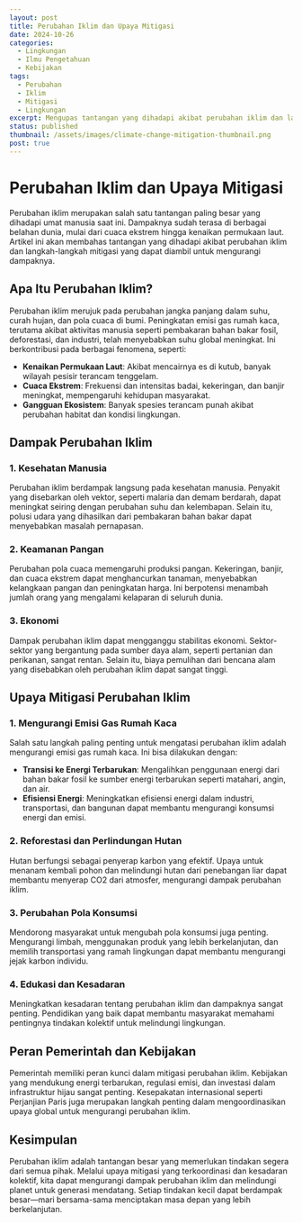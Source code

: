 ```yaml
---
layout: post
title: Perubahan Iklim dan Upaya Mitigasi
date: 2024-10-26
categories:
  - Lingkungan
  - Ilmu Pengetahuan
  - Kebijakan
tags:
  - Perubahan
  - Iklim
  - Mitigasi
  - Lingkungan
excerpt: Mengupas tantangan yang dihadapi akibat perubahan iklim dan langkah-langkah yang dapat diambil untuk menguranginya demi keberlanjutan bumi.
status: published
thumbnail: /assets/images/climate-change-mitigation-thumbnail.png
post: true
---
```


# Perubahan Iklim dan Upaya Mitigasi

Perubahan iklim merupakan salah satu tantangan paling besar yang dihadapi umat manusia saat ini. Dampaknya sudah terasa di berbagai belahan dunia, mulai dari cuaca ekstrem hingga kenaikan permukaan laut. Artikel ini akan membahas tantangan yang dihadapi akibat perubahan iklim dan langkah-langkah mitigasi yang dapat diambil untuk mengurangi dampaknya.

## Apa Itu Perubahan Iklim?

Perubahan iklim merujuk pada perubahan jangka panjang dalam suhu, curah hujan, dan pola cuaca di bumi. Peningkatan emisi gas rumah kaca, terutama akibat aktivitas manusia seperti pembakaran bahan bakar fosil, deforestasi, dan industri, telah menyebabkan suhu global meningkat. Ini berkontribusi pada berbagai fenomena, seperti:

- **Kenaikan Permukaan Laut**: Akibat mencairnya es di kutub, banyak wilayah pesisir terancam tenggelam.
- **Cuaca Ekstrem**: Frekuensi dan intensitas badai, kekeringan, dan banjir meningkat, mempengaruhi kehidupan masyarakat.
- **Gangguan Ekosistem**: Banyak spesies terancam punah akibat perubahan habitat dan kondisi lingkungan.

## Dampak Perubahan Iklim

### 1. Kesehatan Manusia

Perubahan iklim berdampak langsung pada kesehatan manusia. Penyakit yang disebarkan oleh vektor, seperti malaria dan demam berdarah, dapat meningkat seiring dengan perubahan suhu dan kelembapan. Selain itu, polusi udara yang dihasilkan dari pembakaran bahan bakar dapat menyebabkan masalah pernapasan.

### 2. Keamanan Pangan

Perubahan pola cuaca memengaruhi produksi pangan. Kekeringan, banjir, dan cuaca ekstrem dapat menghancurkan tanaman, menyebabkan kelangkaan pangan dan peningkatan harga. Ini berpotensi menambah jumlah orang yang mengalami kelaparan di seluruh dunia.

### 3. Ekonomi

Dampak perubahan iklim dapat mengganggu stabilitas ekonomi. Sektor-sektor yang bergantung pada sumber daya alam, seperti pertanian dan perikanan, sangat rentan. Selain itu, biaya pemulihan dari bencana alam yang disebabkan oleh perubahan iklim dapat sangat tinggi.

## Upaya Mitigasi Perubahan Iklim

### 1. Mengurangi Emisi Gas Rumah Kaca

Salah satu langkah paling penting untuk mengatasi perubahan iklim adalah mengurangi emisi gas rumah kaca. Ini bisa dilakukan dengan:

- **Transisi ke Energi Terbarukan**: Mengalihkan penggunaan energi dari bahan bakar fosil ke sumber energi terbarukan seperti matahari, angin, dan air.
- **Efisiensi Energi**: Meningkatkan efisiensi energi dalam industri, transportasi, dan bangunan dapat membantu mengurangi konsumsi energi dan emisi.
  
### 2. Reforestasi dan Perlindungan Hutan

Hutan berfungsi sebagai penyerap karbon yang efektif. Upaya untuk menanam kembali pohon dan melindungi hutan dari penebangan liar dapat membantu menyerap CO2 dari atmosfer, mengurangi dampak perubahan iklim.

### 3. Perubahan Pola Konsumsi

Mendorong masyarakat untuk mengubah pola konsumsi juga penting. Mengurangi limbah, menggunakan produk yang lebih berkelanjutan, dan memilih transportasi yang ramah lingkungan dapat membantu mengurangi jejak karbon individu.

### 4. Edukasi dan Kesadaran

Meningkatkan kesadaran tentang perubahan iklim dan dampaknya sangat penting. Pendidikan yang baik dapat membantu masyarakat memahami pentingnya tindakan kolektif untuk melindungi lingkungan.

## Peran Pemerintah dan Kebijakan

Pemerintah memiliki peran kunci dalam mitigasi perubahan iklim. Kebijakan yang mendukung energi terbarukan, regulasi emisi, dan investasi dalam infrastruktur hijau sangat penting. Kesepakatan internasional seperti Perjanjian Paris juga merupakan langkah penting dalam mengoordinasikan upaya global untuk mengurangi perubahan iklim.

## Kesimpulan

Perubahan iklim adalah tantangan besar yang memerlukan tindakan segera dari semua pihak. Melalui upaya mitigasi yang terkoordinasi dan kesadaran kolektif, kita dapat mengurangi dampak perubahan iklim dan melindungi planet untuk generasi mendatang. Setiap tindakan kecil dapat berdampak besar—mari bersama-sama menciptakan masa depan yang lebih berkelanjutan.